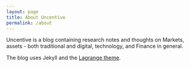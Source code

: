 ```yaml
---
layout: page
title: About Uncentive
permalink: /about
---
```


Uncentive is a blog containing research notes and thoughts on Markets, assets - both traditional and digital, technology, and Finance in general.

The blog uses Jekyll and the [Lagrange theme](https://github.com/LeNPaul/Lagrange).
